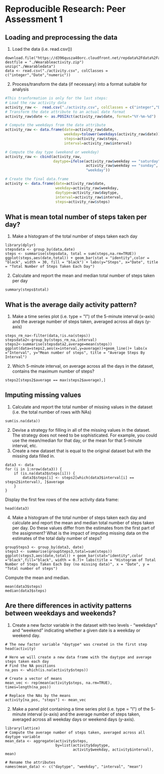 # Reproducible Research: Peer Assessment 1


## Loading and preprocessing the data
1. Load the data (i.e. read.csv())
```
download.file("https://d396qusza40orc.cloudfront.net/repdata%2Fdata%2Factivity.zip", destfile = "./Wearableactivity.zip")
unzip("./Wearabledata")
data <- read.csv("./activity.csv", colClasses = c("integer","Date","numeric"))
```
2. Process/transform the data (if necessary) into a format suitable for analysis

```r
#This tranformation is only for the last steps: 
# Load the raw activity data
activity_raw <-  read.csv("./activity.csv", colClasses = c("integer","Date","numeric"))    
# Transform the date attribute to an actual date format
activity_raw$date <- as.POSIXct(activity_raw$date, format="%Y-%m-%d")

# Compute the weekdays from the date attribute
activity_raw <- data.frame(date=activity_raw$date, 
                           weekday=tolower(weekdays(activity_raw$date)), 
                           steps=activity_raw$steps, 
                           interval=activity_raw$interval)

# Compute the day type (weekend or weekday)
activity_raw <- cbind(activity_raw, 
                      daytype=ifelse(activity_raw$weekday == "saturday" | 
                                     activity_raw$weekday == "sunday", "weekend", 
                                     "weekday"))

# Create the final data.frame
activity <- data.frame(date=activity_raw$date, 
                       weekday=activity_raw$weekday, 
                       daytype=activity_raw$daytype, 
                       interval=activity_raw$interval,
                       steps=activity_raw$steps)
```
## What is mean total number of steps taken per day?
1. Make a histogram of the total number of steps taken each day
```
library(dplyr)
stepsdata <- group_by(data,date)
steps <- summarise(stepsdata, total = sum(steps,na.rm=TRUE))
ggplot(steps,aes(date,total)) + geom_bar(stat = "identity",color = "black", width = 30, fill = "black") + labs(y="Steps", x="Date", title = "Total Number of Steps Taken Each Day")
```
2. Calculate and report the mean and median total number of steps taken per day
```
summary(steps$total)
```

## What is the average daily activity pattern?
1. Make a time series plot (i.e. type = "l") of the 5-minute interval (x-axis) and the average number of steps taken, averaged across all days (y-axis)
```
steps_rm_na<-filter(data,!is.na(steps))
stepsdata2<-group_by(steps_rm_na,interval)
steps2<-summarise(stepsdata2,average=mean(steps))
ggplot(data=steps2,aes(x=interval,y=average))+geom_line()+ labs(x ="Interval", y="Mean number of steps", title = "Average Steps By Interval")
```
2. Which 5-minute interval, on average across all the days in the dataset, contains the maximum number of steps?
```
steps2[steps2$average == max(steps2$average),]
```

## Imputing missing values
1. Calculate and report the total number of missing values in the dataset (i.e. the total number of rows with NAs)
```
sum(is.na(data))
```
2. Devise a strategy for filling in all of the missing values in the dataset. The strategy does not need to be sophisticated. For example, you could use the mean/median for that day, or the mean for that 5-minute interval, etc.
3. Create a new dataset that is equal to the original dataset but with the missing data filled in.
```
data3 <- data 
for (i in 1:nrow(data3)) {
    if (is.na(data3$steps[i])) {
        data3$steps[i] <- steps2[which(data3$interval[i] == steps2$interval), ]$average
    }
}
```
Display the first few rows of the new activity data frame:
```
head(data3)
```
4. Make a histogram of the total number of steps taken each day and calculate and report the mean and median total number of steps taken per day. Do these values differ from the estimates from the first part of the assignment? What is the impact of imputing missing data on the estimates of the total daily number of steps?
```
groupSteps3 <- group_by(data3, date)
steps3 <- summarise(groupSteps3,total=sum(steps))
ggplot(steps3,aes(date,total)) + geom_bar(stat="identity",color ="black",fill="black", width = 0.7)+ labs(title = "Histogram of Total Number of Steps Taken Each Day (no missing data)", x = "Date", y = "Total number of steps")
```
Compute the mean and median.
```
mean(data3$steps)
median(data3$steps)
```

## Are there differences in activity patterns between weekdays and weekends?
1. Create a new factor variable in the dataset with two levels - “weekdays” and “weekend” indicating whether a given date is a weekday or weekend day.
```
# The new factor variable "daytype" was created in the first step
head(activity)

# Here we will create a new data frame with the daytype and average steps taken each day
# Find the NA positions
na_pos <- which(is.na(activity$steps))

# Create a vector of means
mean_vec <- rep(mean(activity$steps, na.rm=TRUE), times=length(na_pos))

# Replace the NAs by the means
activity[na_pos, "steps"] <- mean_vec
```
2. Make a panel plot containing a time series plot (i.e. type = "l") of the 5- minute interval (x-axis) and the average number of steps taken, averaged across all weekday days or weekend days (y-axis).
```
library(lattice)
# Compute the average number of steps taken, averaged across all daytype variable
mean_data <- aggregate(activity$steps, 
                       by=list(activity$daytype, 
                               activity$weekday, activity$interval), mean)

# Rename the attributes
names(mean_data) <- c("daytype", "weekday", "interval", "mean")
```

